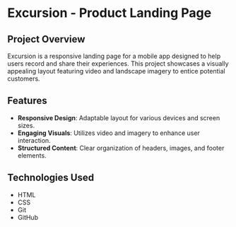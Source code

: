 # Excursion - Product Landing Page

## Project Overview
Excursion is a responsive landing page for a mobile app designed to help users record and share their experiences. This project showcases a visually appealing layout featuring video and landscape imagery to entice potential customers.

## Features
- **Responsive Design**: Adaptable layout for various devices and screen sizes.
- **Engaging Visuals**: Utilizes video and imagery to enhance user interaction.
- **Structured Content**: Clear organization of headers, images, and footer elements.

## Technologies Used
- HTML
- CSS
- Git
- GitHub
